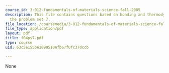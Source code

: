 ```yaml
---
course_id: 3-012-fundamentals-of-materials-science-fall-2005
description: This file contains questions based on bonding and thermodynamics for
  the problem set 7.
file_location: /coursemedia/3-012-fundamentals-of-materials-science-fall-2005/63c5e155be2099510efb67f0fc37dccb_f04ps7.pdf
file_type: application/pdf
layout: pdf
title: f04ps7.pdf
type: course
uid: 63c5e155be2099510efb67f0fc37dccb

---
```

None